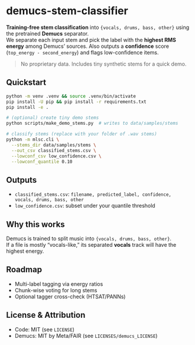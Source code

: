 # demucs-stem-classifier

**Training-free stem classification** into `{vocals, drums, bass, other}` using the pretrained **Demucs** separator.  
We separate each input stem and pick the label with the **highest RMS energy** among Demucs’ sources. Also outputs a **confidence** score (`top_energy - second_energy`) and flags low-confidence items.

> No proprietary data. Includes tiny synthetic stems for a quick demo.

## Quickstart
```bash
python -m venv .venv && source .venv/bin/activate
pip install -U pip && pip install -r requirements.txt
pip install -e .

# (optional) create tiny demo stems
python scripts/make_demo_stems.py  # writes to data/samples/stems

# classify stems (replace with your folder of .wav stems)
python -m mlsc.cli \
  --stems_dir data/samples/stems \
  --out_csv classified_stems.csv \
  --lowconf_csv low_confidence.csv \
  --lowconf_quantile 0.10
```

## Outputs
- `classified_stems.csv`: `filename, predicted_label, confidence, vocals, drums, bass, other`
- `low_confidence.csv`: subset under your quantile threshold

## Why this works
Demucs is trained to split music into `{vocals, drums, bass, other}`.  
If a file is mostly “vocals-like,” its separated **vocals** track will have the highest energy.

## Roadmap
- Multi-label tagging via energy ratios  
- Chunk-wise voting for long stems  
- Optional tagger cross-check (HTSAT/PANNs)

## License & Attribution
- Code: MIT (see `LICENSE`)  
- Demucs: MIT by Meta/FAIR (see `LICENSES/demucs_LICENSE`)
